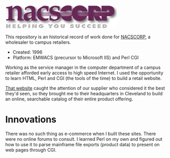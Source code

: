 ![Logo](/NACSCORP.JPG?raw=true)

This repository is an historical record of work done for [NACSCORP](http://www.nacscorp.com/default.aspx), a wholesaler to campus retailers.

- Created: 1996
- Platform: EMWACS (precursor to Microsoft IIS) and Perl CGI

Working as the service manager in the computer department of a campus retailer afforded early access to high speed Internet. I used the opportunity to learn HTML, Perl and CGI (the tools of the time) to build a retail website.

[That website](https://github.com/Jason-Abbott/university-of-idaho-bookstore) caught the attention of our supplier who considered it the best they'd seen, so they brought me to their headquarters in Cleveland to build an online, searchable catalog of their entire product offering.

# Innovations

There was no such thing as e-commerce when I built these sites. There were no online forums to consult. I learned Perl on my own and figured out how to use it to parse mainframe file exports (product data) to present on web pages through CGI.
